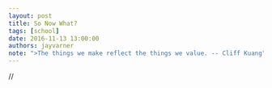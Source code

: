 ```yaml
---
layout: post
title: So Now What?
tags: [school]
date: 2016-11-13 13:00:00
authors: jayvarner
note: ">The things we make reflect the things we value. -- Cliff Kuang"
---
```

//
